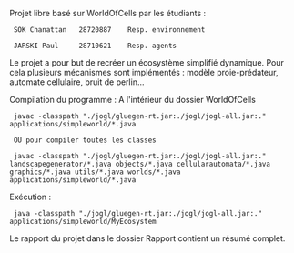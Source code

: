 Projet libre basé sur WorldOfCells par les étudiants :


     SOK Chanattan   28720887    Resp. environnement
  
     JARSKI Paul     28710621    Resp. agents


Le projet a pour but de recréer un écosystème simplifié dynamique.
Pour cela plusieurs mécanismes sont implémentés : modèle proie-prédateur, automate cellulaire, bruit de perlin...


Compilation du programme : A l'intérieur du dossier WorldOfCells


     javac -classpath "./jogl/gluegen-rt.jar:./jogl/jogl-all.jar:." applications/simpleworld/*.java
     
     OU pour compiler toutes les classes
     
     javac -classpath "./jogl/gluegen-rt.jar:./jogl/jogl-all.jar:." landscapegenerator/*.java objects/*.java cellularautomata/*.java graphics/*.java utils/*.java worlds/*.java applications/simpleworld/*.java


Exécution :
     
     
     java -classpath "./jogl/gluegen-rt.jar:./jogl/jogl-all.jar:." applications/simpleworld/MyEcosystem


Le rapport du projet dans le dossier Rapport contient un résumé complet.
